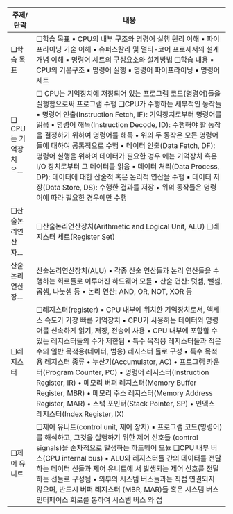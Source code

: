 | 주제/단락 | 내용 |
|---|---|
| ❑학습 목표 | ❑학습 목표 ▪ CPU의 내부 구조와 명령어 실행 원리 이해 ▪ 파이프라이닝 기술 이해 ▪ 슈퍼스칼라 및 멀티-코어 프로세서의 설계 개념 이해 ▪ 명령어 세트의 구성요소와 설계방법 ❑학습 내용 ▪ CPU의 기본구조 ▪ 명령어 실행 ▪ 명령어 파이프라이닝 ▪ 명령어 세트 |
| ❑ CPU는 기억장치ᄋ… | ❑ CPU는 기억장치에 저장되어 있는 프로그램 코드(명령어)들을 실행함으로써 프로그램 수행 ❑CPU가 수행하는 세부적인 동작들 ▪ 명령어 인출(Instruction Fetch, IF): 기억장치로부터 명령어를 읽음 ▪ 명령어 해독(Instruction Decode, ID): 수행해야 할 동작을 결정하기 위하여 명령어를 해독 • 위의 두 동작은 모든 명령어들에 대하여 공통적으로 수행 ▪ 데이터 인출(Data Fetch, DF): 명령어 실행을 위하여 데이터가 필요한 경우 에는 기억장치 혹은 I/O 장치로부터 그 데이터를 읽음 ▪ 데이터 처리(Data Process, DP): 데이터에 대한 산술적 혹은 논리적 연산을 수행 ▪ 데이터 저장(Data Store, DS): 수행한 결과를 저장 • 위의 동작들은 명령어에 따라 필요한 경우에만 수행 |
| ❑산술논리연산자… | ❑산술논리연산장치(Arithmetic and Logical Unit, ALU) ❑레지스터 세트(Register Set) |
| 산술논리연산장… | 산술논리연산장치(ALU) ▪ 각종 산술 연산들과 논리 연산들을 수행하는 회로들로 이루어진 하드웨어 모듈 ▪ 산술 연산: 덧셈, 뺄셈, 곱셈, 나눗셈 등 ▪ 논리 연산: AND, OR, NOT, XOR 등 |
| ❑레지스터 | ❑레지스터(register) ▪ CPU 내부에 위치한 기억장치로서, 액세스 속도가 가장 빠른 기억장치 ▪ CPU가 사용하는 데이터와 명령어를 신속하게 읽기, 저장, 전송에 사용 ▪ CPU 내부에 포함할 수 있는 레지스터들의 수가 제한됨 ▪ 특수 목적용 레지스터들과 적은 수의 일반 목적용(데이터, 범용) 레지스터 들로 구성 ▪ 특수 목적용 레지스터 종류 • 누산기(Accumulator, AC) • 프로그램 카운터(Program Counter, PC) • 명령어 레지스터(Instruction Register, IR) • 메모리 버퍼 레지스터(Memory Buffer Register, MBR) • 메모리 주소 레지스터(Memory Address Register, MAR) • 스택 포인터(Stack Pointer, SP) • 인덱스 레지스터(Index Register, IX) |
| ❑제어 유니트 | ❑제어 유니트(control unit, 제어 장치) ▪ 프로그램 코드(명령어)를 해석하고, 그것을 실행하기 위한 제어 신호들 (control signals)을 순차적으로 발생하는 하드웨어 모듈 ❑CPU 내부 버스(CPU internal bus) ▪ ALU와 레지스터들 간의 데이터를 전달하는 데이터 선들과 제어 유니트에 서 발생되는 제어 신호를 전달하는 선들로 구성됨 ▪ 외부의 시스템 버스들과는 직접 연결되지 않으며, 반드시 버퍼 레지스터 (MBR, MAR)들 혹은 시스템 버스 인터페이스 회로를 통하여 시스템 버스 와 접 |